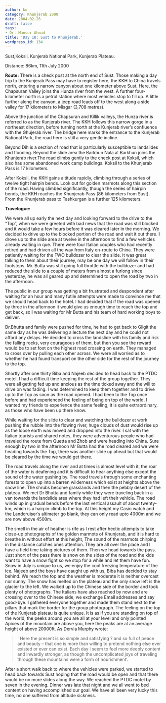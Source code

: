 ```yaml
---
author: ko
category: Khunjerab 2000
date: 2004-02-26
draft: false
tags:
- Dr. Mansur Ahmad
title: 'Day 18: Sust to Khunjerab.'
wordpress_id: 134
---
```


Sust,Koksil, Kunjerab National Park, Kunjerab Plateau.

Distance: 86km, 11th July 2000

**Route:** There is a check post at the north end of Sust. Those making a day trip to the Kunjerab Pass may have to register here, the KKH to China travels north, entering a narrow canyon about one kilometer above Sust. Here, the Chapsuran Valley joins the Hunza river from the west. A further four-kilometer north is a petrol station where most vehicles stop to fill up. A little further along the canyon, a jeep road leads off to the west along a side valley for 17 kilometers to Misgar (3,708 metres).

Above the junction of the Chapsuran and Killik valleys, the Hunza river is referred to as the Kunjerab river. The KKH follows this narrow gorge in a northeast direction, before turning north at the Kunjerab river’s confluence with the Ghujerab river. The bridge here marks the entrance to the Kunjerab National Park, the road here is still a very gentle incline.

Beyond Dih is a section of road that is particularly susceptible to landslides and flooding. Beyond the slide area the Barkhun Nala at Barkhun joins the Khunjerab river.The road climbs gently to the check post at Koksil, which also has some abandoned work camp buildings. Koksil to the Khunjerab Pass is 17 kilometers.

After Koksil, the KKH gains altitude rapidly, climbing through a series of twelve tight hairpin bends. Look out for golden marmots along this section of the road. Having climbed significantly, though the series of hairpin bends, the KKH reaches the Khunjerab Pass (86 kilometers from Sust). From the Khunjerab pass to Tashkurgan is a further 125 kilometers.

**Travelogue:**

We were all up early the next day and looking forward to the drive to the “Top”, when we were greeted with bad news that the road was still blocked and it would take a few hours before it was cleared later in the morning. We decided to drive up to the blocked portion of the road and wait it out there. I drove up to the slide area at twelve in the afternoon to find a few vehicles already waiting in que. There were four Italian couples who had recently retired and had driven all the way from Italy en-route to China. They were patiently waiting for the FWO bulldozer to clear the slide. It was great talking to them about their journey, may be one day we will follow in their footsteps. Mr. Butta was still going full throttle with the bulldozer and had reduced the slide to a couple of meters from almost a furlong since yesterday, he was all geared up and determined to open the road by two in the afternoon.

The public in our group was getting a bit frustrated and despondent after waiting for an hour and many futile attempts were made to convince me that we should head back to the hotel. I had decided that if the road was opened by three in the afternoon it would give us enough time to reach the top and get back, so I was waiting for Mr Butta and his team of hard working boys to deliver.

Dr.Bhutta and family were pushed for time, he had to get back to Gilgit the same day as he was delivering a lecture the next day and he could not afford any delays. He decided to cross the landslide with his family and risk the falling rocks, very courageous of them, but then you see the reward would be to set foot on the highest road crossing on earth. They managed to cross over by pulling each other across. We were all worried as to whether he had found transport on the other side for the rest of the journey to the top.

Shortly after one thirty Biba and Najeeb decided to head back to the PTDC motel. I had a difficult time keeping the rest of the group together. They were all getting fed up and anxious as the time ticked away and the will to drive on was fading. I was determined to keep them together and to drive up to the Top as soon as the road opened. I had been to the Top once before and had experienced the feeling of being on top of the world. I wanted my friends to experience the same feeling, it is quite extraordinary, as those who have been up there know.

While waiting for the slide to clear and watching the bulldozer at work pushing the rubble into the flowing river, huge clouds of dust would rise up as the loose earth was moved and dropped into the river. I sat with the Italian tourists and shared notes, they were adventurous people who had traveled the route from Quetta and Zhob and were heading into China. Sure enough by two in the afternoon Mr Butta had the road cleared and we were heading towards the Top, there was another slide up ahead but that would be cleared by the time we would get there.

The road travels along the river and at times is almost level with it, the roar of the water is deafening and it is difficult to hear anything else except the sound of the water gushing by. The road travels through some enchanting forests to open up into a barren wilderness which exist at heights above the snow line. The shrubs become grasslands and then the pebbly desert of the plateau. We met Dr Bhutta and family while they were traveling back in a van towards the landslide area where they had left their vehicle. The road winds up in gradual bends before the last vertical assault of about twenty-km, which is a hairpin climb to the top. At this height my Casio watch and the Landcruiser’s altimeter go blank, they can only read upto 4000m and we are now above 4500m.

The smell in the air of heather is rife as I rest after hectic attempts to take close-up photographs of the golden marmots of Khunjerab, and it is hard to breathe in without effort at this height, The sound of the marmots chirping in the distance catches ones attention. They are all over the place and I have a field time taking pictures of them. Then we head towards the pass. Just short of the pass there is snow on the sides of the road and the kids want to have a snow fight so we stop for a while and let them have fun. Snow in July is unique to us, we enjoy the cool freezing temperature of the ice. Najeeb and the boys have caught up with us, Biba has decided to stay behind. We reach the top and the weather is moderate it is neither overcast nor sunny. The snow has melted on the plateau and the only snow left is the glacier to the left. We walked up to the Chinese side of the border and took plenty of photographs. The Italians have also reached by now and are crossing over to the Chinese side, we exchange Email addresses and say good-bye. I gathered everyone together and made them stand next to the pillars that mark the border for the group photograph. The feeling on the top of the Kunjerab plateau is quite unique. It is as if you are standing on top of the world, the peeks around you are all at your level and only pointed Apices of the mountain are above you, here the peaks are at an average height of above 20000ft. As Dervla Murphy wrote:

> ’ Here the present is so simple and satisfying ? and so full of peace and beauty – that one is more than willing to pretend nothing else ever existed or ever can exist. Each day I seem to feel more deeply content and inwardly stronger, as though the uncomplicated joys of traveling through these mountains were a form of nourishment’.

After a short walk back to where the vehicles were parked, we started to head back towards Sust hoping that the road would be open and that there would be no more slides along the way. We reached the PTDC motel by seven in the evening. Dinner was late that night and we all went to bed content on having accomplished our goal. We have all been very lucky this time, no one suffered from altitude sickness.